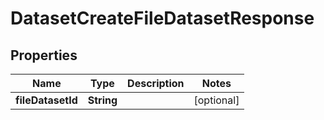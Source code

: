 

# DatasetCreateFileDatasetResponse


## Properties

| Name | Type | Description | Notes |
|------------ | ------------- | ------------- | -------------|
|**fileDatasetId** | **String** |  |  [optional] |



